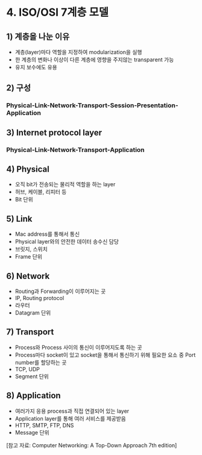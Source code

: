 # 4. ISO/OSI 7계층 모델
## 1) 계층을 나눈 이유
+ 계층(layer)마다 역할을 지정하여 modularization을 실행
+ 한 계층의 변화나 이상이 다른 계층에 영향을 주지않는 transparent 가능
+ 유지 보수에도 유용

## 2) 구성
### Physical-Link-Network-Transport-Session-Presentation-Application

## 3) Internet protocol layer
### Physical-Link-Network-Transport-Application

## 4) Physical
+ 오직 bit가 전송되는 물리적 역할을 하는 layer
+ 허브, 케이블, 리피터 등
+ Bit 단위

## 5) Link
+ Mac address를 통해서 통신
+ Physical layer와의 안전한 데이터 송수신 담당
+ 브릿지, 스위치
+ Frame 단위

## 6) Network
+ Routing과 Forwarding이 이루어지는 곳
+ IP, Routing protocol
+ 라우터
+ Datagram 단위

## 7) Transport
+ Process와 Process 사이의 통신이 이루어지도록 하는 곳
+ Process마다 socket이 있고 socket을 통해서 통신하기 위해 필요한 요소 중 Port number를 할당하는 곳
+ TCP, UDP
+ Segment 단위

## 8) Application
+ 여러가지 응용 process과 직접 연결되어 있는 layer
+ Application layer를 통해 여러 서비스를 제공받음
+ HTTP, SMTP, FTP, DNS
+ Message 단위

[참고 자료: Computer Networking: A Top-Down Approach 7th edition]
